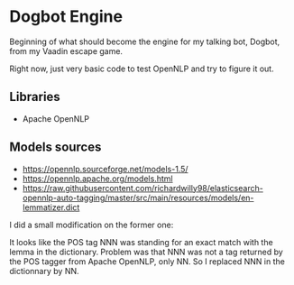 # Dogbot Engine
Beginning of what should become the engine for my talking bot, Dogbot, from my Vaadin escape game.

Right now, just very basic code to test OpenNLP and try to figure it out.

## Libraries
- Apache OpenNLP

## Models sources
- https://opennlp.sourceforge.net/models-1.5/
- https://opennlp.apache.org/models.html
- https://raw.githubusercontent.com/richardwilly98/elasticsearch-opennlp-auto-tagging/master/src/main/resources/models/en-lemmatizer.dict

I did a small modification on the former one: 

It looks like the POS tag NNN was standing for an exact match with the lemma in the dictionary. Problem was that NNN was 
not a tag returned by the POS tagger from Apache OpenNLP, only NN. So I replaced NNN in the dictionnary by NN.